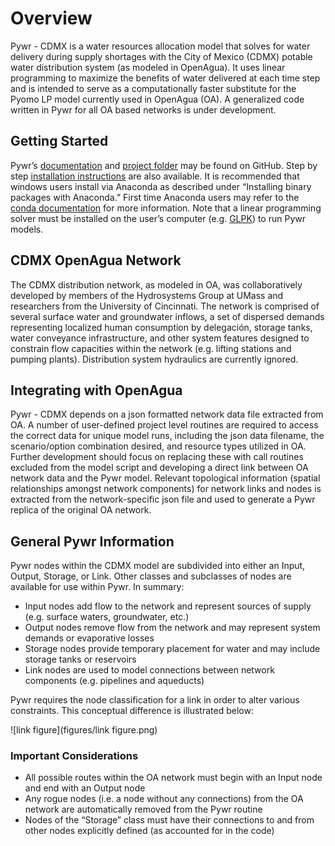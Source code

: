 # Overview
Pywr - CDMX is a water resources allocation model that solves for water delivery during supply shortages with the City of Mexico (CDMX) potable water distribution system (as modeled in OpenAgua). It uses linear programming to maximize the benefits of water delivered at each time step and is intended to serve as a computationally faster substitute for the Pyomo LP model currently used in OpenAgua (OA). A generalized code written in Pywr for all OA based networks is under development.

## Getting Started
Pywr’s [documentation](https://pywr.github.io/pywr-docs/index.html) and [project folder](https://github.com/pywr/pywr) may be found on GitHub. Step by step [installation instructions](https://pywr.github.io/pywr-docs/install.html) are also available. It is recommended that windows users install via Anaconda as described under “Installing binary packages with Anaconda.” First time Anaconda users may refer to the [conda documentation](https://conda.io/docs/user-guide/getting-started.html) for more information. Note that a linear programming solver must be installed on the user’s computer (e.g. [GLPK](http://winglpk.sourceforge.net/)) to run Pywr models.

## CDMX OpenAgua Network
The CDMX distribution network, as modeled in OA, was collaboratively developed by members of the Hydrosystems Group at UMass and researchers from the University of Cincinnati. The network is comprised of several surface water and groundwater inflows, a set of dispersed demands representing localized human consumption by delegación, storage tanks, water conveyance infrastructure, and other system features designed to constrain flow capacities within the network (e.g. lifting stations and pumping plants). Distribution system hydraulics are currently ignored.

## Integrating with OpenAgua
Pywr - CDMX depends on a json formatted network data file extracted from OA. A number of user-defined project level routines are required to access the correct data for unique model runs, including the json data filename, the scenario/option combination desired, and resource types utilized in OA. Further development should focus on replacing these with call routines excluded from the model script and developing a direct link between OA network data and the Pywr model. Relevant topological information (spatial relationships amongst network components) for network links and nodes is extracted from the network-specific json file and used to generate a Pywr replica of the original OA network.

## General Pywr Information
Pywr nodes within the CDMX model are subdivided into either an Input, Output, Storage, or Link. Other classes and subclasses of nodes are available for use within Pywr. In summary:
*	 Input nodes add flow to the network and represent sources of supply (e.g. surface waters, groundwater, etc.)
*	Output nodes remove flow from the network and may represent system demands or evaporative losses
*	Storage nodes provide temporary placement for water and may include storage tanks or reservoirs
*	Link nodes are used to model connections between network components (e.g. pipelines and aqueducts)

Pywr requires the node classification for a link in order to alter various constraints. This conceptual difference is illustrated below:

![link figure](figures/link figure.png)

### Important Considerations
*	All possible routes within the OA network must begin with an Input node and end with an Output node
*	Any rogue nodes (i.e. a node without any connections) from the OA network are automatically removed from the Pywr routine
*	Nodes of the “Storage” class must have their connections to and from other nodes explicitly defined (as accounted for in the code)
